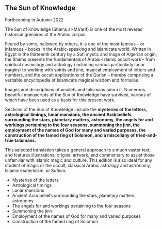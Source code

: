 ## The Sun of Knowledge


Forthcoming in Autumn 2022

The Sun of Knowledge (Shams al-Ma‘arif) is one of the most revered historical grimoires of the Arabic corpus. 

Feared by some, hallowed by others, it is one of the most famous – or infamous – books in the Arabic-speaking and Islamicate world. Written in Egypt in the thirteenth century by a Sufi mystic and mage of Algerian origin, the Shams presents the fundamentals of Arabic-Islamic occult work – from spiritual cosmology and astrology (including various particularly lunar magics) to working with spirits and jinn, magical employment of letters and numbers, and the occult applications of the Qur’an – thereby comprising a veritable encyclopedia of Islamicate magical wisdom and formulae. 

Images and descriptions of amulets and talismans adorn it. Numerous beautiful manuscripts of the Sun of Knowledge have survived, various of which have been used as a basis for this present work.

Sections of the Sun of Knowledge include the **mysteries of the letters, astrological timings, lunar mansions, the ancient Arab beliefs surrounding the stars, planetary matters, astronomy, the angels for and workings pertaining to the four seasons, summoning the jinn, the employment of the names of God for many and varied purposes, the construction of the famed ring of Solomon, and a miscellany of tried-and-true talismans.** 

This selected translation takes a general approach to a much vaster text, and features illustrations, original artwork, and commentary to assist those unfamiliar with Islamic magic and culture. This edition is also ideal for any student of magic or the occult, classical Arabic astrology and astronomy, Islamic esotericism, or Sufism.

- Mysteries of the letters
- Astrological timings
- Lunar mansions
- Ancient Arab beliefs surrounding the stars, planetary matters, astronomy
- The angels for and workings pertaining to the four seasons
- Summoning the jinn
- Employment of the names of God for many and varied purposes
- Construction of the famed ring of Solomon
